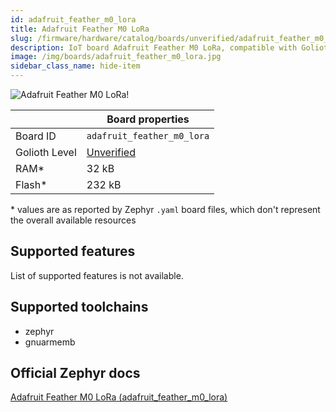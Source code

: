 ```yaml
---
id: adafruit_feather_m0_lora
title: Adafruit Feather M0 LoRa
slug: /firmware/hardware/catalog/boards/unverified/adafruit_feather_m0_lora
description: IoT board Adafruit Feather M0 LoRa, compatible with Golioth at unverified level.
image: /img/boards/adafruit_feather_m0_lora.jpg
sidebar_class_name: hide-item
---
```


[//]: # (This is an auto-generated file, do not edit! Changes to it will be lost upon re-generation)

![Adafruit Feather M0 LoRa!](/img/boards/adafruit_feather_m0_lora.jpg "Adafruit Feather M0 LoRa")

|                | Board properties     |
| -------------  | -------------------- |
| Board ID       | `adafruit_feather_m0_lora` |
| Golioth Level  | [Unverified](/firmware/hardware#unverified-boards) |
| RAM*           | 32 kB |
| Flash*         | 232 kB |

\* values are as reported by Zephyr `.yaml` board files, which don't represent the overall available resources



## Supported features

List of supported features is not available.

## Supported toolchains

* zephyr
* gnuarmemb

## Official Zephyr docs

[Adafruit Feather M0 LoRa (adafruit_feather_m0_lora)](https://docs.zephyrproject.org/latest/boards/adafruit/feather_m0_lora/doc/index.html)
